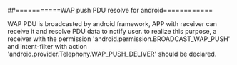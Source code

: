 ##===========WAP push PDU resolve for android============


WAP PDU is broadcasted by android framework, APP with receiver can receive it and resolve PDU data to notify user.
to realize this purpose, a receiver with the permission 'android.permission.BROADCAST_WAP_PUSH' and intent-filter with action 'android.provider.Telephony.WAP_PUSH_DELIVER' should be declared.
